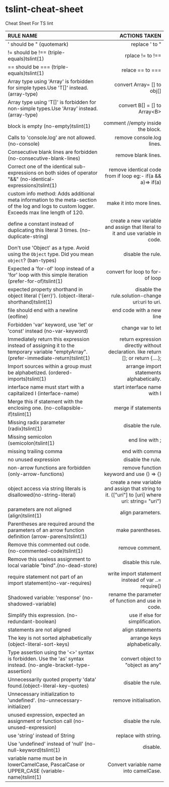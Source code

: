# tslint-cheat-sheet
Cheat Sheet For TS lint

| RULE NAME                                                         |       ACTIONS TAKEN                            |
| :---------------------------------------------------------------- | ---------------------------------------------: |         
| ' should be " (quotemark)	                                        |       replace ' to  "	
| != should be !== (triple-equals)tslint(1)	                        |       rplace != to !==	
| == should be === (triple-equals)tslint(1)	                        |       relace == to ===	
| Array type using 'Array<T>' is forbidden for simple types.Use 'T[]' instead. (array-type)    |	      convert Array<obj>= [] to obj[]	
| Array type using 'T[]' is forbidden for non-simple types.Use 'Array<T>' instead. (array-type)     |       convert B<int>[] = [] to Array<B<int>>	
| block is empty (no-empty)tslint(1)	                              |       comment //empty inside the block.	
| Calls to 'console.log' are not allowed. (no-console)	            |       remove console.log lines.	
| Consecutive blank lines are forbidden (no-consecutive-blank-lines)|       remove blank lines.	
| Correct one of the identical sub-expressions on both sides of operator "&&" (no-identical-expressions)tslint(1)    |  remove identical code from if loop eg:- if(a && a)=> if(a)
| custom info method: Adds additional meta information to the meta-section of the log and logs to custom logger. Exceeds max line length of 120.	      |	    make it into more lines.
| define a constant instead of duplicating this literal 3 times. (no-duplicate-string)   |	    create a new variable and assign that literal to it and use variable in code.
| Don't use 'Object' as a type. Avoid using the `Object` type. Did you mean `object`? (ban-types)     |	    disable the rule.	
| Expected a 'for-of' loop instead of a 'for' loop with this simple  iteration (prefer-for-of)tslint(1) |	    convert for loop to for-of loop	
| expected property shorthand in object literal ('{err}').   (object-literal-shorthand)tslint(1)       |	    disable the rule.solution-change uri:uri to uri.
| file should end with a newline (eofline)	                        |       end code with a new line	
| Forbidden 'var' keyword, use 'let' or 'const' instead (no-var-keyword)            | 	    change var to let	
| Immediately return this expression instead of assigning it to the temporary variable "emptyArray".(prefer-immediate-return)tslint(1) |   	return expression directly without declaration. like return []; or return {....};
| Import sources within a group must be alphabetized. (ordered-imports)tslint(1)        |	    arrange import statements alphabetically.	
| interface name must start with a capitalized I (interface-name)	  |       start interface name with I	
| Merge this if statement with the enclosing one. (no-collapsible-if)tslint(1)                |	    merge if statements	
| Missing radix parameter (radix)tslint(1)	                        |       disable the rule.	
| Missing semicolon (semicolon)tslint(1)                            |   	end line with ;	
| missing trailing comma	                                          |       end with comma	
| no unused expression                                              |   	disable the rule.	
| non-arrow functions are forbidden (only-arrow-functions)          |   	remove function keyword and use () => {} 	
| object access via string literals is disallowed(no-string-literal)|   	create a new variable and assign that string to it. (["uri"] to [uri] where uri: string= "uri")	
| parameters are not aligned (align)tslint(1)                       |   	align parameters.	
| Parentheses are required around the parameters of an arrow   function definition (arrow-parens)tslint(1)      |	    make parentheses.	
| Remove this commented out code. (no-commented-code)tslint(1)	    |       remove comment.	
| Remove this useless assignment to local variable "bind".(no-dead-store)          |		disable this rule.
| require statement not part of an import statement(no-var-requires)|   	write import statement instead of var ..= require()
| Shadowed variable: 'response' (no-shadowed-variable)	            |       rename the parameter of function and use in code.
| Simplify this expression. (no-redundant-boolean)	                |       use if else for simplification.	
| statements are not aligned	                                    |       align statements	
| The key  is not sorted alphabetically (object-literal-sort-keys)	|       arrange keys alphabetically.	
| Type assertion using the '<>' syntax is forbidden. Use the 'as'  syntax instead. (no-angle-bracket-type-assertion)  |	    convert <any>object to "object as any"
| Unnecessarily quoted property 'data' found.(object-literal-key-quotes)                       |   	disable the rule.
| Unnecessary initialization to 'undefined'. (no-unnecessary-initializer)                       |   	remove initialisation.	
| unused expression, expected an assignment or function call (no-unused-expression)	      |   	disable the rule.
| use 'string' instead of String	                    	        |       replace with string.
| Use 'undefined' instead of 'null' (no-null-keyword)tslint(1)      |       disable.	
| variable name must be in lowerCamelCase, PascalCase or UPPER_CASE (variable-name)tslint(1) |	    Convert variable name into camelCase.	
  
